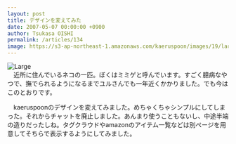 ```yaml
---
layout: post
title: デザインを変えてみた
date: 2007-05-07 00:00:00 +0900
author: Tsukasa OISHI
permalink: /articles/134
image: https://s3-ap-northeast-1.amazonaws.com/kaeruspoon/images/19/large.JPG?1300872166
---
```



![Large](https://s3-ap-northeast-1.amazonaws.com/kaeruspoon/images/19/large.JPG?1300872166)  
　近所に住んでいるネコの一匹。ぼくはミミゲと呼んでいます。すごく臆病なやつで、撫でられるようになるまでユルさんでも一年近くかかりました。でも今はこのとおりです。  

　kaeruspoonのデザインを変えてみました。めちゃくちゃシンプルにしてしまった。それからチャットを廃止しました。あんまり使うこともないし、中途半端の造りだったしね。タグクラウドやamazonのアイテム一覧などは別ページを用意してそちらで表示するようにしてみました。  

